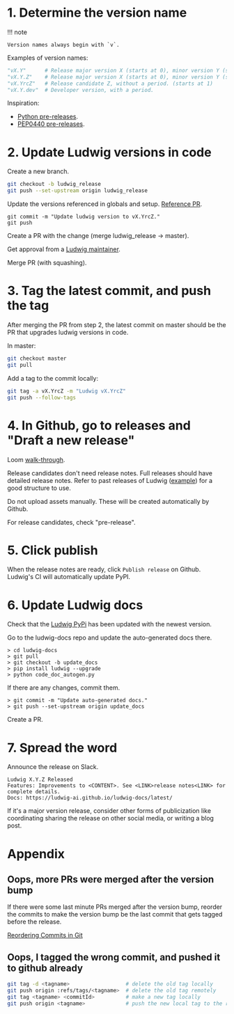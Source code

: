 # 1. Determine the version name

!!! note

    Version names always begin with `v`.

Examples of version names:

```python
"vX.Y"      # Release major version X (starts at 0), minor version Y (starts at 1).
"vX.Y.Z"    # Release major version X (starts at 0), minor version Y (starts at 1), patch Z (starts at 1).
"vX.YrcZ"   # Release candidate Z, without a period. (starts at 1)
"vX.Y.dev"  # Developer version, with a period.
```

Inspiration:

- [Python pre-releases](https://packaging.python.org/en/latest/guides/distributing-packages-using-setuptools/#pre-release-versioning).
- [PEP0440 pre-releases](https://www.python.org/dev/peps/pep-0440/#pre-releases).

# 2. Update Ludwig versions in code

Create a new branch.

```bash
git checkout -b ludwig_release
git push --set-upstream origin ludwig_release
```

Update the versions referenced in globals and setup. [Reference PR](https://github.com/ludwig-ai/ludwig/pull/1723/files).

```
git commit -m "Update ludwig version to vX.YrcZ."
git push
```

Create a PR with the change (merge ludwig_release -> master).

Get approval from a [Ludwig maintainer](https://github.com/orgs/ludwig-ai/teams/ludwig-maintainers).

Merge PR (with squashing).

# 3. Tag the latest commit, and push the tag

After merging the PR from step 2, the latest commit on master should be the PR that upgrades ludwig versions in code.

In master:

```bash
git checkout master
git pull
```

Add a tag to the commit locally:

```bash
git tag -a vX.YrcZ -m "Ludwig vX.YrcZ"
git push --follow-tags
```

# 4. In Github, go to releases and "Draft a new release"

Loom [walk-through](https://www.loom.com/share/78eb7f9134404a80bde9359cfa7af2b7).

Release candidates don't need release notes. Full releases should have detailed release notes. Refer to past releases of
Ludwig ([example](https://github.com/ludwig-ai/ludwig/releases/tag/v0.4.1)) for a good structure to use.

Do not upload assets manually. These will be created automatically by Github.

For release candidates, check "pre-release".

# 5. Click publish

When the release notes are ready, click `Publish release` on Github. Ludwig's CI will automatically update PyPI.

# 6. Update Ludwig docs

Check that the [Ludwig PyPi](https://pypi.org/project/ludwig/) has been updated with the newest version.

Go to the ludwig-docs repo and update the auto-generated docs there.

```
> cd ludwig-docs
> git pull
> git checkout -b update_docs
> pip install ludwig --upgrade
> python code_doc_autogen.py
```

If there are any changes, commit them.

```
> git commit -m "Update auto-generated docs."
> git push --set-upstream origin update_docs
```

 Create a PR.

# 7. Spread the word

Announce the release on Slack.

    Ludwig X.Y.Z Released
    Features: Improvements to <CONTENT>. See <LINK>release notes<LINK> for complete details.
    Docs: https://ludwig-ai.github.io/ludwig-docs/latest/

If it's a major version release, consider other forms of publicization like
coordinating sharing the release on other social media, or writing a blog post.

# Appendix

## Oops, more PRs were merged after the version bump

If there were some last minute PRs merged after the version bump, reorder the commits to make the version bump be the last commit that gets tagged before the release.

[Reordering Commits in Git](https://www.youtube.com/watch?v=V9KpcGO7nLo)

## Oops, I tagged the wrong commit, and pushed it to github already

```bash
git tag -d <tagname>                  # delete the old tag locally
git push origin :refs/tags/<tagname>  # delete the old tag remotely
git tag <tagname> <commitId>          # make a new tag locally
git push origin <tagname>             # push the new local tag to the remote
```
